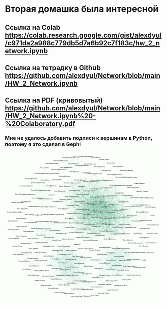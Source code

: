 # Вторая домашка была интересной

## Ссылка на Colab https://colab.research.google.com/gist/alexdyul/c971da2a988c779db5d7a6b92c7f183c/hw_2_network.ipynb

## Ссылка на тетрадку в Github https://github.com/alexdyul/Network/blob/main/HW_2_Network.ipynb

## Ссылка на PDF (кривовытый) https://github.com/alexdyul/Network/blob/main/HW_2_Network.ipynb%20-%20Colaboratory.pdf

### Мне не удалось добавить подписи к вершинам в Python, поэтому я это сделал в Gephi ![](https://github.com/alexdyul/Network/blob/main/friends.png)

